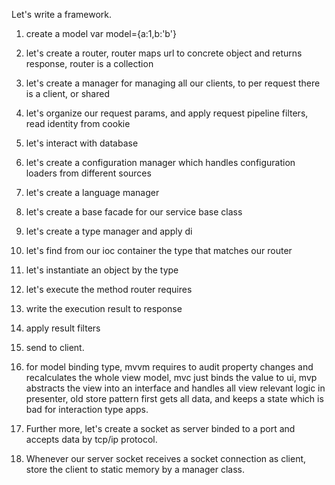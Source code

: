 Let's write a framework.
1. create a model var model={a:1,b:'b'}
2. let's create a router, router maps url to concrete object and returns response, router is a collection
3. let's create a manager for managing all our clients, to per request there is a client, or shared
4. let's organize our request params, and apply request pipeline filters, read identity from cookie
5. let's interact with database
6. let's create a configuration manager which handles configuration loaders from different sources
7. let's create a language manager
8. let's create a base facade for our service base class
9. let's create a type manager and apply di
9. let's find from our ioc container the type that matches our router
10. let's instantiate an object by the type
11. let's execute the method router requires
12. write the execution result to response
13. apply result filters
14. send to client.

14. for model binding type, mvvm requires to audit property changes and recalculates the whole view model, mvc just binds the value to ui, mvp abstracts the view into an interface and handles all view relevant logic in presenter, old store pattern first gets all data, and keeps a state which is bad for interaction type apps.

15. Further more, let's create a socket as server binded to a port and accepts data by tcp/ip protocol.

16. Whenever our server socket receives a socket connection as client, store the client to static memory by a manager class. 
